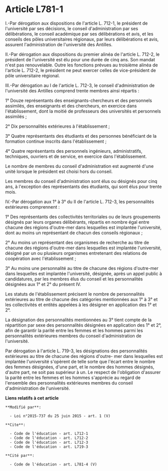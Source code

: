 # Article L781-1

I.-Par dérogation aux dispositions de l'article L. 712-1, le président de l'université par ses décisions, le conseil
d'administration par ses délibérations, le conseil académique par ses délibérations et avis, et les conseils des pôles
universitaires régionaux, par leurs délibérations et avis, assurent l'administration de l'université des Antilles. 

II.-Par dérogation aux dispositions du premier alinéa de l'article L. 712-2, le président de l'université est élu pour une
durée de cinq ans. Son mandat n'est pas renouvelable. Outre les fonctions prévues au troisième alinéa de l'article L. 712-2,
le président ne peut exercer celles de vice-président de pôle universitaire régional. 

III.-Par dérogation au I de l'article L. 712-3, le conseil d'administration de l'université des Antilles comprend trente
membres ainsi répartis : 

1° Douze représentants des enseignants-chercheurs et des personnels assimilés, des enseignants et des chercheurs, en exercice
dans l'établissement, dont la moitié de professeurs des universités et personnels assimilés ; 

2° Dix personnalités extérieures à l'établissement ; 

3° Quatre représentants des étudiants et des personnes bénéficiant de la formation continue inscrits dans l'établissement ; 

4° Quatre représentants des personnels ingénieurs, administratifs, techniques, ouvriers et de service, en exercice dans
l'établissement. 

Le nombre de membres du conseil d'administration est augmenté d'une unité lorsque le président est choisi hors du conseil. 

Les membres du conseil d'administration sont élus ou désignés pour cinq ans, à l'exception des représentants des étudiants,
qui sont élus pour trente mois. 

IV.-Par dérogation aux 1° à 3° du II de l'article L. 712-3, les personnalités extérieures comprennent : 

1° Des représentants des collectivités territoriales ou de leurs groupements désignés par leurs organes délibérants, répartis
en nombre égal entre chacune des régions d'outre-mer dans lesquelles est implantée l'université, dont au moins un
représentant de chacun des conseils régionaux ; 

2° Au moins un représentant des organismes de recherche au titre de chacune des régions d'outre-mer dans lesquelles est
implantée l'université, désigné par un ou plusieurs organismes entretenant des relations de coopération avec
l'établissement ; 

3° Au moins une personnalité au titre de chacune des régions d'outre-mer dans lesquelles est implantée l'université,
désignée, après un appel public à candidatures, par les membres élus du conseil et les personnalités désignées aux 1° et 2°
du présent IV. 

Les statuts de l'établissement précisent le nombre de personnalités extérieures au titre de chacune des catégories
mentionnées aux 1° à 3° et les collectivités et entités appelées à les désigner en application des 1° et 2°. 

La désignation des personnalités mentionnées au 3° tient compte de la répartition par sexe des personnalités désignées en
application des 1° et 2°, afin de garantir la parité entre les femmes et les hommes parmi les personnalités extérieures
membres du conseil d'administration de l'université. 

Par dérogation à l'article L. 719-3, les désignations des personnalités extérieures au titre de chacune des régions d'outre-
mer dans lesquelles est implantée l'université s'opèrent de telle sorte que l'écart entre le nombre des femmes désignées,
d'une part, et le nombre des hommes désignés, d'autre part, ne soit pas supérieur à un. Le respect de l'obligation d'assurer
la parité entre les femmes et les hommes s'apprécie au regard de l'ensemble des personnalités extérieures membres du conseil
d'administration de l'université.

**Liens relatifs à cet article**

	**Modifié par**:

	  - Loi n°2015-737 du 25 juin 2015 - art. 1 (V)

	**Cite**:

	  - Code de l'éducation - art. L712-1
	  - Code de l'éducation - art. L712-2
	  - Code de l'éducation - art. L712-3
	  - Code de l'éducation - art. L719-3

	**Cité par**:

	  - Code de l'éducation - art. L781-4 (V)
